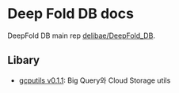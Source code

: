 # Deep Fold DB docs

DeepFold DB main rep [delibae/DeepFold_DB](https://github.com/delibae/DeepFold_DB).

## Libary

* [gcputils v0.1.1](./gcputils/gcputils.md): Big Query와 Cloud Storage utils
